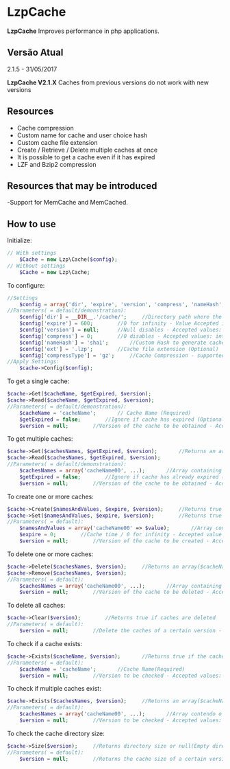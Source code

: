 # LzpCache
**LzpCache** Improves performance in php applications.

## Versão Atual
2.1.5 - 31/05/2017

**LzpCache V2.1.X** Caches from previous versions do not work with new versions


## Resources
- Cache compression
- Custom name for cache and user choice hash
- Custom cache file extension
- Create / Retrieve / Delete multiple caches at once
- It is possible to get a cache even if it has expired
- LZF and Bzip2 compression


## Resources that may be introduced
-Support for MemCache and MemCached.


## How to use
Initialize:
```php
// With settings
	$Cache = new Lzp\Cache($config);
// Without settings
	$Cache = new Lzp\Cache;
```

To configure:
```php
//Settings
	$config = array('dir', 'expire', 'version', 'compress', 'nameHash', 'ext', 'useLZF', 'useBZ');
//Parameters( = default/demonstration):
	$config['dir'] = __DIR__.'/cache/';		//Directory path where the cache will be stored
	$config['expire'] = 600;		//0 for infinity - Value Accepted int (Optional)
	$config['version'] = null;		//Null disables - Accepted values: float, string and int (Optional)
	$config['compress'] = 0;		//0 disables - Accepted values: int from 0 to 9 (Optional)
	$config['nameHash'] = 'sha1';		//Custom Hash to generate cache name (Optional)
	$config['ext'] = '.lzp';		//Cache file extension (Optional)
	$config['compressType'] = 'gz';		//Cache Compression - supported: gz, lzf, and bz (Optional)
//Apply Settings:
	$cache->Config($config);
```

To get a single cache:
```php
$cache->Get($cacheName, $getExpired, $version);
$cache->Read($cacheName, $getExpired, $version);
//Parameters( = default/demonstration):
	$cacheName = 'cacheName';		// Cache Name (Required)
	$getExpired = false;		//Ignore if cache has expired (Optional)
	$version = null;		//Version of the cache to be obtained - Accepted values: float, string and int (Optional)
```

To get multiple caches:
```php
$cache->Get($cachesNames, $getExpired, $version);		//Returns an array($cacheName=>$value)
$cache->Read($cachesNames, $getExpired, $version);
//Parameters( = default/demonstration):
	$cachesNames = array('cacheName00', ...);		//Array containing the Name of each cache (Required)
	$getExpired = false;		//Ignore if cache has already expired (opcional)
	$version = null;		//Version of the cache to be obtained - Accepted values: float, string and int (Optional)
```

To create one or more caches:
```php
$cache->Create($namesAndValues, $expire, $version);		//Returns true on success
$cache->Set($namesAndValues, $expire, $version);		//Returns true on success
//Parameters( = default):
	$namesAndValues = array('cacheName00' => $value);		//Array containing the Names and values of the caches to create (Required)
	$expire = 0;		//Cache time / 0 for infinity - Accepted value int (opcional)
	$version = null;		//Version of the cache to be created - Accepted values: float, string and int (Optional)
```

To delete one or more caches:
```php
$cache->Delete($cachesNames, $version);		//Returns an array($cacheName=>$itWasDeleted), $itWasDeleted = true, false(fail) or null(Cache does not exist)
$cache->Remove($cachesNames, $version);
//Parameters( = default):
	$cachesNames = array('cacheName00', ...);		//Array containing the Name of each cache (Required)
	$version = null;		//Version of the cache to be deleted - Accepted values: float, string and int (Optional)
```

To delete all caches:
```php
$cache->Clear($version);		//Returns true if caches are deleted
//Parameters( = default):
	$version = null;		//Delete the caches of a certain version - Accepted values: float, string and int(Optional)
```

To check if a cache exists:
```php
$cache->Exists($cacheName, $version);		//Returns true if the cache exists
//Parameters( = default):
	$cacheName = 'cacheName';		//Cache Name(Required)
	$version = null;		//Version to be checked - Accepted values: float, string and int (Opcional)
```

To check if multiple caches exist:
```php
$cache->Exists($cachesNames, $version);		//Returns an array($cacheName=>$exists)
//Parameters( = default):
	$cachesNames = array('cacheName00', ...);		//Array contendo o Nome de cada cache (Required)
	$version = null;		//Version to be checked - Accepted values: float, string and int (Opcional)
```

To check the cache directory size:
```php
$cache->Size($version);		//Returns directory size or null(Empty directory)
//Parameters( = default):
	$version = null;		//Returns the cache size of a certain version - Accepted values: float, string and int (Opcional)
```